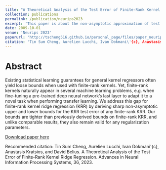 ```yaml
---
title: "A Theoretical Analysis of the Test Error of Finite-Rank Kernel Ridge Regression"
collection: publications
permalink: /publication/neurips2023
excerpt: 'This paper is about the non-asymptotic approximation of test error in kernel method.'
date: 2009-10-01
venue: 'Neurips 2023'
paperurl: 'http://tscheng516.github.io/personal_page/files/paper_neurips2023.pdf'
citation: 'Tin Sum Cheng, Aurelien Lucchi, Ivan Dokmani\'{c}, Anastasis Kratsios, and David Belius. A Theoretical Analysis of the Test Error of Finite-Rank Kernel Ridge Regression. Advances in Neural Information Processing Systems, 36, 2023. '
---
```


Abstract
=====
Existing statistical learning guarantees for general kernel regressors often yield loose bounds when used with finite-rank kernels. Yet, finite-rank kernels naturally appear in several machine learning problems, e.g. when fine-tuning a pre-trained deep neural network’s last layer to adapt it to a novel task when performing transfer learning. We address this gap for finite-rank kernel ridge regression (KRR) by deriving sharp non-asymptotic upper and lower bounds for the KRR test error of any finite-rank KRR. Our bounds are tighter than previously derived bounds on finite-rank KRR, and unlike comparable results, they also remain valid for any regularization parameters. 

[Download paper here](http://tscheng516.github.io/personal_page/files/paper_neurips2023.pdf)

Recommended citation: Tin Sum Cheng, Aurelien Lucchi, Ivan Dokmani\'{c}, Anastasis Kratsios, and David Belius. A Theoretical Analysis of the Test Error of Finite-Rank Kernel Ridge Regression. Advances in Neural Information Processing Systems, 36, 2023. 
